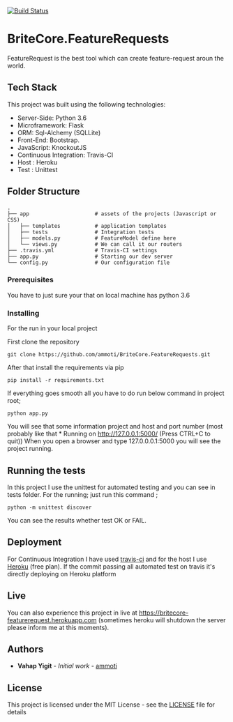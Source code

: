 [![Build Status](https://travis-ci.org/ammoti/BriteCore.FeatureRequests.svg?branch=master)](https://travis-ci.org/ammoti/BriteCore.FeatureRequests)

# BriteCore.FeatureRequests

FeatureRequest is the best tool which can create feature-request aroun the world.

## Tech Stack

This project was built using the following technologies:

* Server-Side: Python 3.6
* Microframework: Flask
* ORM: Sql-Alchemy (SQLLite)
* Front-End: Bootstrap.
* JavaScript: KnockoutJS
* Continuous Integration: Travis-CI
* Host : Heroku
* Test : Unittest

## Folder Structure
    .
    ├── app                     # assets of the projects (Javascript or CSS)
    │   ├── templates           # application templates
    │   ├── tests               # Integration tests
    │   ├── models.py           # FeatureModel define here
    │   └── views.py            # We can call it our routers
    ├── .travis.yml             # Travis-CI settings
    ├── app.py                  # Starting our dev server
    └── config.py               # Our configuration file

### Prerequisites

You have to just sure your that on local machine has python 3.6

### Installing

For the run in your local project

First clone the repository

```
git clone https://github.com/ammoti/BriteCore.FeatureRequests.git
```

After that install the requirements via pip

```
pip install -r requirements.txt
```

If everything goes smooth all you have to do run below command in project root;

```
python app.py
```

You will see that some information project and host and port number (most probably like that  * Running on http://127.0.0.1:5000/ (Press CTRL+C to quit))
When you open a browser and type 127.0.0.0.1:5000 you will see the project running.

## Running the tests

In this project I use the unittest for automated testing and you can see in tests folder. For the running; just run this command ;

```
python -m unittest discover
```
You can see the results whether test OK or FAIL.

## Deployment

For Continuous Integration I have used [travis-ci](https://travis-ci.org/) and for the host I use [Heroku](https://heroku.com/) (free plan). If the commit passing all automated test on travis it's directly deploying on Heroku platform

## Live 

You can also experience this project in live at https://britecore-featurerequest.herokuapp.com (sometimes heroku will shutdown the server please inform me at this moments).


## Authors

* **Vahap Yigit** - *Initial work* - [ammoti](https://github.com/ammoti)

## License

This project is licensed under the MIT License - see the [LICENSE](LICENSE) file for details
